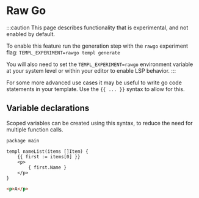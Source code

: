 # Raw Go

:::caution
This page describes functionality that is experimental, and not enabled by default.

To enable this feature run the generation step with the `rawgo` experiment flag: `TEMPL_EXPERIMENT=rawgo templ generate`

You will also need to set the `TEMPL_EXPERIMENT=rawgo` environment variable at your system level or within your editor to enable LSP behavior.
:::

For some more advanced use cases it may be useful to write go code statements in your template.
Use the `{{ ... }}` syntax to allow for this.

## Variable declarations

Scoped variables can be created using this syntax, to reduce the need for multiple function calls.

```templ title="component.templ"
package main

templ nameList(items []Item) {
    {{ first := items[0] }}
    <p>
        { first.Name }
    </p>
}
```

```html title="Output"
<p>A</p>
```
